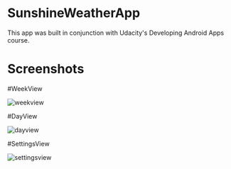 # SunshineWeatherApp

This app was built in conjunction with Udacity's Developing Android Apps course.

# Screenshots

#WeekView

![weekview](https://cloud.githubusercontent.com/assets/12743215/12214542/17c1cf62-b666-11e5-9fc1-38fc78642361.jpg)

#DayView

![dayview](https://cloud.githubusercontent.com/assets/12743215/12214543/19a5c964-b666-11e5-9e72-a53df5f29297.jpg)

#SettingsView

![settingsview](https://cloud.githubusercontent.com/assets/12743215/12214545/1af6bc4c-b666-11e5-8686-009004052082.jpg)
